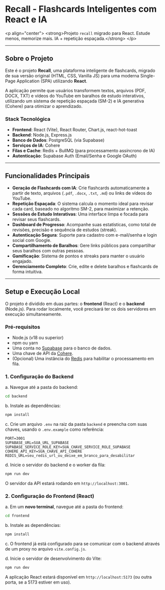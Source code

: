 # Recall - Flashcards Inteligentes com React e IA

\<p align="center"\>
\<strong\>Projeto `recall` migrado para React. Estude menos, memorize mais. IA + repetição espaçada.\</strong\>
\</p\>

-----

##  Sobre o Projeto

Este é o projeto **Recall**, uma plataforma inteligente de flashcards, migrado de sua versão original (HTML, CSS, Vanilla JS) para uma moderna Single-Page Application (SPA) utilizando **React**.

A aplicação permite que usuários transformem textos, arquivos (PDF, DOCX, TXT) e vídeos do YouTube em baralhos de estudo interativos, utilizando um sistema de repetição espaçada (SM-2) e IA generativa (Cohere) para otimizar o aprendizado.

###  Stack Tecnológica

  - **Frontend**: React (Vite), React Router, Chart.js, react-hot-toast
  - **Backend**: Node.js, Express.js
  - **Banco de Dados**: PostgreSQL (via Supabase)
  - **Serviços de IA**: Cohere
  - **Filas e Cache**: Redis + BullMQ (para processamento assíncrono de IA)
  - **Autenticação**: Supabase Auth (Email/Senha e Google OAuth)

-----

##  Funcionalidades Principais

  - **Geração de Flashcards com IA**: Crie flashcards automaticamente a partir de texto, arquivos (`.pdf`, `.docx`, `.txt`, `.md`) ou links de vídeos do YouTube.
  - **Repetição Espaçada**: O sistema calcula o momento ideal para revisar cada card, baseado no algoritmo SM-2, para maximizar a retenção.
  - **Sessões de Estudo Interativas**: Uma interface limpa e focada para revisar seus flashcards.
  - **Dashboard de Progresso**: Acompanhe suas estatísticas, como total de revisões, precisão e sequência de estudos (streak).
  - **Autenticação Segura**: Suporte para cadastro com e-mail/senha e login social com Google.
  - **Compartilhamento de Baralhos**: Gere links públicos para compartilhar seus baralhos com outras pessoas.
  - **Gamificação**: Sistema de pontos e streaks para manter o usuário engajado.
  - **Gerenciamento Completo**: Crie, edite e delete baralhos e flashcards de forma intuitiva.

-----

##  Setup e Execução Local

O projeto é dividido em duas partes: o **frontend** (React) e o **backend** (Node.js). Para rodar localmente, você precisará ter os dois servidores em execução simultaneamente.

### Pré-requisitos

  - Node.js (v18 ou superior)
  - npm ou yarn
  - Uma conta no [Supabase](https://supabase.com/) para o banco de dados.
  - Uma chave de API da [Cohere](https://cohere.com/).
  - (Opcional) Uma instância do [Redis](https://redis.io/) para habilitar o processamento em fila.

### 1\. Configuração do Backend

a. Navegue até a pasta do backend:

```bash
cd backend
```

b. Instale as dependências:

```bash
npm install
```

c. Crie um arquivo `.env` na raiz da pasta `backend` e preencha com suas chaves, usando o `.env.example` como referência:

```env
PORT=3001
SUPABASE_URL=SUA_URL_SUPABASE
SUPABASE_SERVICE_ROLE_KEY=SUA_CHAVE_SERVICE_ROLE_SUPABASE
COHERE_API_KEY=SUA_CHAVE_API_COHERE
REDIS_URL=seu_redis_url_ou_deixe_em_branco_para_desabilitar
```

d. Inicie o servidor do backend e o worker da fila:

```bash
npm run dev
```

O servidor da API estará rodando em `http://localhost:3001`.

### 2\. Configuração do Frontend (React)

a. Em um **novo terminal**, navegue até a pasta do frontend:

```bash
cd frontend
```

b. Instale as dependências:

```bash
npm install
```

c. O frontend já está configurado para se comunicar com o backend através de um proxy no arquivo `vite.config.js`.

d. Inicie o servidor de desenvolvimento do Vite:

```bash
npm run dev
```

A aplicação React estará disponível em `http://localhost:5173` (ou outra porta, se a 5173 estiver em uso).